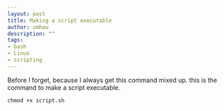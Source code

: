 ```yaml
---
layout: post
title: Making a script executable
author: umhau
description: ""
tags:
- bash
- Linux
- scripting
---
```


Before I forget, because I always get this command mixed up.  this is the command to make a script executable.

    chmod +x script.sh
